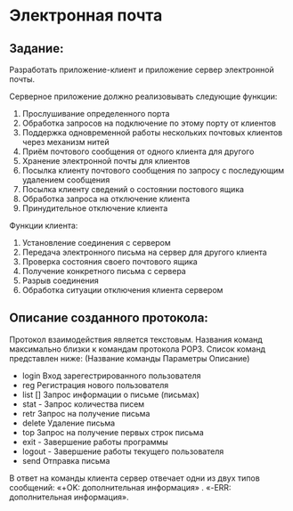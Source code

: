 # Электронная почта

## Задание:
Разработать приложение-клиент и приложение сервер электронной почты. 

Серверное приложение должно реализовывать следующие функции: 

1. Прослушивание определенного порта
2. Обработка запросов на подключение по этому порту от клиентов
3. Поддержка одновременной работы нескольких почтовых клиентов
через механизм нитей
4. Приём почтового сообщения от одного клиента для другого
5. Хранение электронной почты для клиентов
6. Посылка клиенту почтового сообщения по запросу с последующим
удалением сообщения
7. Посылка клиенту сведений о состоянии постового ящика
8. Обработка запроса на отключение клиента
9. Принудительное отключение клиента

Функции клиента: 

1. Установление соединения с сервером
2. Передача электронного письма на сервер для другого клиента
3. Проверка состояния своего почтового ящика
4. Получение конкретного письма с сервера
5. Разрыв соединения
6. Обработка ситуации отключения клиента сервером

## Описание созданного протокола:
Протокол взаимодействия является текстовым. Названия команд максимально близки к командам протокола POP3. Список команд представлен ниже:
(Название команды 	Параметры 	Описание) 
* login 	<name> <password> 	Вход зарегестрированного пользователя 
* reg 	<name> <password> 	Регистрация нового пользователя 
* list 	[<letter number>] 	Запрос информации о письме (письмах) 
* stat 	- 	Запрос количества писем 
* retr 	<letter number> 	Запрос на получение письма 
* delete 	<letter number> 	Удаление письма 
* top 	<letter number lines count> 	Запрос на получение первых строк письма 
* exit 	- 	Завершение работы программы 
* logout 	- 	Завершение работы текущего пользователя 
* send 	<recipient> 	Отправка письма 

В ответ на команды клиента сервер отвечает одни из двух типов сообщений: 
«+OK: дополнительная информация» . 
«-ERR: дополнительная информация».

